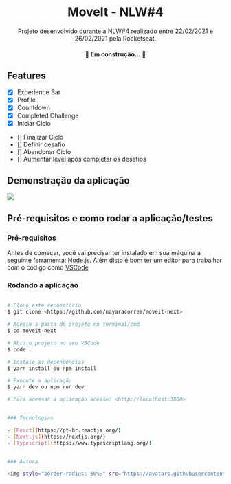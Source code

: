 <h1 align="center">  MoveIt - NLW#4 </h1>

<p align="center">
	Projeto desenvolvido durante a NLW#4 realizado entre 22/02/2021 e 26/02/2021 pela Rocketseat.
</p>

<h4 align="center"> 
	🚧 Em construção...  🚧
</h4>


## Features

- [x] Experience Bar
- [x] Profile
- [x] Countdown
- [x] Completed Challenge
- [x] Iniciar Ciclo
- [] Finalizar Ciclo
- [] Definir desafio
- [] Abandonar Ciclo
- [] Aumentar level após completar os desafios


## Demonstração da aplicação

<img src="https://media.giphy.com/media/yEYVJdxWaaqVmkMxjt/giphy.gif"  />


## Pré-requisitos e como rodar a aplicação/testes

### Pré-requisitos

Antes de começar, você vai precisar ter instalado em sua máquina a seguinte ferramenta:
[Node.js](https://nodejs.org/en/). 
Além disto é bom ter um editor para trabalhar com o código como [VSCode](https://code.visualstudio.com/)

### Rodando a aplicação

```bash

# Clone este repositório
$ git clone <https://github.com/nayaracorrea/moveit-next>

# Acesse a pasta do projeto no terminal/cmd
$ cd moveit-next

# Abra o projeto no seu VSCode
$ code .

# Instale as dependências
$ yarn install ou npm install

# Execute a aplicação
$ yarn dev ou npm run dev

# Para acessar a aplicação acesse: <http://localhost:3000>


### Tecnologias

- [React](https://pt-br.reactjs.org/)
- [Next.js](https://nextjs.org/)
- [Typescript](https://www.typescriptlang.org/)


### Autora

<img style="border-radius: 50%;" src="https://avatars.githubusercontent.com/u/43212442?s=400&u=6330cdf68f31859541a3805c6e2fa3bf59f90f82&v=4" width="100px;" alt=""/>